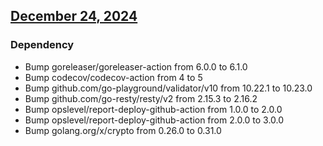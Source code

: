 ## [December 24, 2024](https://github.com/OpsLevel/opslevel-go/compare/v2024.11.8...v2024.12.24)
### Dependency
* Bump goreleaser/goreleaser-action from 6.0.0 to 6.1.0
* Bump codecov/codecov-action from 4 to 5
* Bump github.com/go-playground/validator/v10 from 10.22.1 to 10.23.0
* Bump github.com/go-resty/resty/v2 from 2.15.3 to 2.16.2
* Bump opslevel/report-deploy-github-action from 1.0.0 to 2.0.0
* Bump opslevel/report-deploy-github-action from 2.0.0 to 3.0.0
* Bump golang.org/x/crypto from 0.26.0 to 0.31.0
